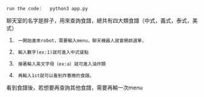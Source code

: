     run the code:   python3 app.py

   聊天室的名字是胖子，用來查詢食譜，總共有四大類食譜（中式，義式，泰式，美式）
1.      一開始進來robot，需要輸入menu，聊天機器人就會開啟選單，
2.      輸入數字(ex:1)就可進入中式餐點
3.      接著輸入英文字母（ex:a）就可進入油炸類
4.      再輸入1st就可以看到炸春捲的食譜。
看到食譜後，若想要再查詢其他食譜，需要再輸一次menu


  